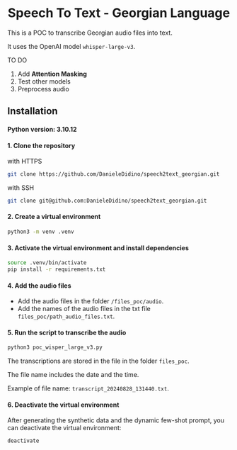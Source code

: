 <h1 align="center">Speech To Text - Georgian Language</h1>

This is a POC to transcribe Georgian audio files into text.

It uses the OpenAI model `whisper-large-v3`.

TO DO
1. Add **Attention Masking**
2. Test other models
3. Preprocess audio


## Installation

#### Python version: 3.10.12 

#### 1. Clone the repository

with HTTPS
```bash
git clone https://github.com/DanieleDidino/speech2text_georgian.git
```

with SSH
```bash
git clone git@github.com:DanieleDidino/speech2text_georgian.git
```

#### 2. Create a virtual environment

```bash
python3 -m venv .venv
```

#### 3. Activate the virtual environment and install dependencies

```bash
source .venv/bin/activate
pip install -r requirements.txt
```

#### 4. Add the audio files

- Add the audio files in the folder `/files_poc/audio`.
- Add the names of the audio files in the txt file `files_poc/path_audio_files.txt`.

#### 5. Run the script to transcribe the audio

```bash
python3 poc_wisper_large_v3.py
```

The transcriptions are stored in the file in the folder `files_poc`.

The file name includes the date and the time.

Example of file name: `transcript_20240828_131440.txt`.

#### 6. Deactivate the virtual environment

After generating the synthetic data and the dynamic few-shot prompt, you can deactivate the virtual environment:

```bash
deactivate
```
